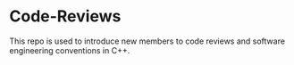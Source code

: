 # Code-Reviews
This repo is used to introduce new members to code reviews and software engineering conventions in C++.
